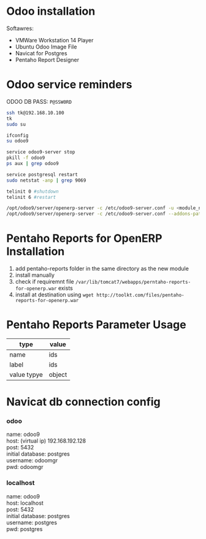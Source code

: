 # Odoo installation 
Softawres:  
- VMWare Workstation 14 Player
- Ubuntu Odoo Image File
- Navicat for Postgres
- Pentaho Report Designer

# Odoo service reminders
ODOO DB PASS: `P@SSW0RD`  
```bash
ssh tk@192.168.10.100
tk
sudo su

ifconfig
su odoo9

service odoo9-server stop
pkill -f odoo9
ps aux | grep odoo9

service postgresql restart
sudo netstat -anp | grep 9069

telinit 0 #shutdown
telinit 6 #restart

/opt/odoo9/server/openerp-server -c /etc/odoo9-server.conf -u <module_name> -d <db_name>
/opt/odoo9/server/openerp-server -c /etc/odoo9-server.conf --addons-path=/opt/odoo9/custom/addons,/opt/odoo9/custom/
```

# Pentaho Reports for OpenERP Installation
1. add pentaho-reports folder in the same directory as the new module
2. install manually
3. check if requiremnt file `/var/lib/tomcat7/webapps/perntaho-reports-for-openerp.war` exists
4. install at destination using `wget http://toolkt.com/files/pentaho-reports-for-openerp.war`

# Pentaho Reports Parameter Usage
type | value
--- | ---
name | ids
label | ids
value typye | object

# Navicat db connection config
### odoo
name: odoo9  
host: (virtual ip) 192.168.192.128  
post: 5432  
initial database: postgres  
username: odoomgr  
pwd: odoomgr  
### localhost
name: odoo9  
host: localhost  
post: 5432  
initial database: postgres  
username: postgres  
pwd: postgres  
